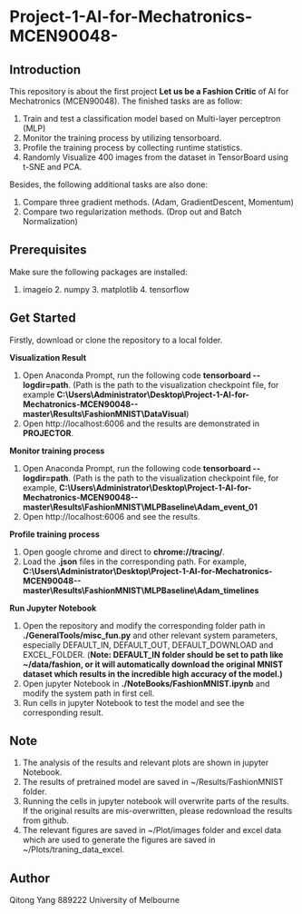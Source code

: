 # Project-1-AI-for-Mechatronics-MCEN90048-
## Introduction
This repository is about the first project **Let us be a Fashion Critic** of AI for Mechatronics (MCEN90048).
The finished tasks are as follow:
1. Train and test a classification model based on Multi-layer perceptron (MLP)
2. Monitor the training process by utilizing tensorboard.
3. Profile the training process by collecting runtime statistics.
4. Randomly Visualize 400 images from the dataset in TensorBoard using t-SNE and PCA.

Besides, the following additional tasks are also done:
1. Compare three gradient methods. (Adam, GradientDescent, Momentum)
2. Compare two regularization methods. (Drop out and Batch Normalization)
## Prerequisites
Make sure the following packages are installed:
1. imageio 2. numpy 3. matplotlib 4. tensorflow
## Get Started
Firstly, download or clone the repository to a local folder.

**Visualization Result**
1. Open Anaconda Prompt, run the following code **tensorboard --logdir=path**. (Path is the path to the visualization checkpoint file,
for example **C:\Users\Administrator\Desktop\Project-1-AI-for-Mechatronics-MCEN90048--master\Results\FashionMNIST\DataVisual**)
2. Open http://localhost:6006 and the results are demonstrated in **PROJECTOR**.

**Monitor training process**
1. Open Anaconda Prompt, run the following code **tensorboard --logdir=path**. (Path is the path to the visualization checkpoint file,
for example, **C:\Users\Administrator\Desktop\Project-1-AI-for-Mechatronics-MCEN90048--master\Results\FashionMNIST\MLPBaseline\Adam_event_01**
2. Open http://localhost:6006 and see the results.

**Profile training process**
1. Open google chrome and direct to **chrome://tracing/**. 
2. Load the **.json** files in the corresponding path. For example, **C:\Users\Administrator\Desktop\Project-1-AI-for-Mechatronics-MCEN90048--master\Results\FashionMNIST\MLPBaseline\Adam_timelines**

**Run Jupyter Notebook**
1. Open the repository and modify the corresponding folder path in **./GeneralTools/misc_fun.py** and other relevant system parameters,
especially DEFAULT_IN, DEFAULT_OUT, DEFAULT_DOWNLOAD and EXCEL_FOLDER.
(**Note: DEFAULT_IN folder should be set to path like ~/data/fashion, or it will automatically download the original MNIST dataset 
which results in the incredible high accuracy of the model.)**
2. Open jupyter Notebook in **./NoteBooks/FashionMNIST.ipynb** and modify the system path in first cell.
3. Run cells in jupyter Notebook to test the model and see the corresponding result.

## Note
1. The analysis of the results and relevant plots are shown in jupyter Notebook.
2. The results of pretrained model are saved in ~/Results/FashionMNIST folder.
3. Running the cells in jupyter notebook will overwrite parts of the results. If the original results are mis-overwritten, please
redownload the results from github.
4. The relevant figures are saved in ~/Plot/images folder and excel data which are used to generate the figures are saved in ~/Plots/traning_data_excel.

## Author
Qitong Yang 889222 University of Melbourne
